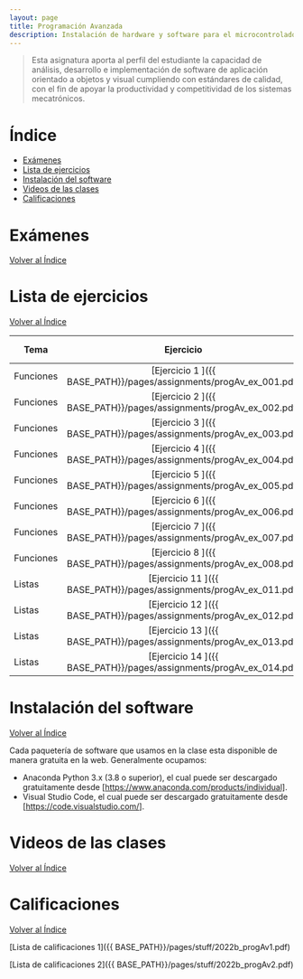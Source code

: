 ```yaml
---
layout: page
title: Programación Avanzada
description: Instalación de hardware y software para el microcontrolador ATMEGA328P.
---
```

> Esta asignatura aporta al perfil del estudiante la capacidad de análisis, desarrollo e implementación de software de aplicación orientado a objetos y visual cumpliendo con estándares de calidad, con el fin de apoyar la productividad y competitividad de los sistemas mecatrónicos.

# Índice
- [Exámenes](#exámenes)
- [Lista de ejercicios](#lista-de-ejercicios)
- [Instalación del software](#instalación-del-software)
- [Videos de las clases](#videos-de-las-clases)
- [Calificaciones](#calificaciones)

# Exámenes
[Volver al Índice](#índice)


# Lista de ejercicios
[Volver al Índice](#índice)

|Tema              |Ejercicio       |Solución interactiva|
|------------------|:--------------:|-------------------:|
|Funciones         |[Ejercicio 1   ]({{ BASE_PATH}}/pages/assignments/progAv_ex_001.pdf)|[Solución](https://codehs.com/sandbox/enrigarcia/ex-081/)|
|Funciones         |[Ejercicio 2   ]({{ BASE_PATH}}/pages/assignments/progAv_ex_002.pdf)|[Solución](https://codehs.com/sandbox/enrigarcia/ex-082/)|
|Funciones         |[Ejercicio 3   ]({{ BASE_PATH}}/pages/assignments/progAv_ex_003.pdf)|[Solución](https://codehs.com/sandbox/enrigarcia/ex-083/)|
|Funciones         |[Ejercicio 4   ]({{ BASE_PATH}}/pages/assignments/progAv_ex_004.pdf)|[Solución](https://codehs.com/sandbox/enrigarcia/ex-084/)|
|Funciones         |[Ejercicio 5   ]({{ BASE_PATH}}/pages/assignments/progAv_ex_005.pdf)|[Solución](https://codehs.com/sandbox/enrigarcia/ex-085/)|
|Funciones         |[Ejercicio 6   ]({{ BASE_PATH}}/pages/assignments/progAv_ex_006.pdf)|[Solución](https://codehs.com/sandbox/enrigarcia/ex-089/)|
|Funciones         |[Ejercicio 7   ]({{ BASE_PATH}}/pages/assignments/progAv_ex_007.pdf)|[Solución](https://codehs.com/sandbox/enrigarcia/ex-092/)|
|Funciones         |[Ejercicio 8   ]({{ BASE_PATH}}/pages/assignments/progAv_ex_008.pdf)|[Solución](https://codehs.com/sandbox/enrigarcia/ex-094/)|
|Listas            |[Ejercicio 11  ]({{ BASE_PATH}}/pages/assignments/progAv_ex_011.pdf)|[Solución](https://codehs.com/sandbox/enrigarcia/ex-104/)|
|Listas            |[Ejercicio 12  ]({{ BASE_PATH}}/pages/assignments/progAv_ex_012.pdf)|[Solución](https://codehs.com/sandbox/enrigarcia/ex-105/)|
|Listas            |[Ejercicio 13  ]({{ BASE_PATH}}/pages/assignments/progAv_ex_013.pdf)|[Solución](https://codehs.com/sandbox/enrigarcia/ex-106/)|
|Listas            |[Ejercicio 14  ]({{ BASE_PATH}}/pages/assignments/progAv_ex_014.pdf)|[Solución](https://codehs.com/sandbox/enrigarcia/ex-107/)|


# Instalación del software
[Volver al Índice](#índice)

Cada paquetería de software que usamos en la clase esta disponible de manera gratuita en la web. Generalmente ocupamos:
- Anaconda Python 3.x (3.8 o superior), el cual puede ser descargado gratuitamente desde [https://www.anaconda.com/products/individual]. 
- Visual Studio Code, el cual puede ser descargado gratuitamente desde [https://code.visualstudio.com/].


# Videos de las clases
[Volver al Índice](#índice)

# Calificaciones
[Volver al Índice](#índice)

[Lista de calificaciones 1]({{ BASE_PATH}}/pages/stuff/2022b_progAv1.pdf)

[Lista de calificaciones 2]({{ BASE_PATH}}/pages/stuff/2022b_progAv2.pdf)

<!-- Note: this is how to write a comment in HTML. Everything in here won't show up on your webpage.-->

<!--
To increase the size of the title, use fewer # in front of the paper title.
To decrease the size of the title, use more #. 
To remove the italics, remove the * before and after the description
To remove the underline from the title, remove the <u> tags (<u> and </u>)
-->
